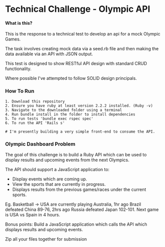 # Technical Challenge - Olympic API

#### What is this?

This is the response to a technical test to develop an api for a mock Olympic Games.

The task involves creating mock data via a seed.rb file and then making the data available via an API with JSON output.

This test is designed to show RESTful API design with standard CRUD functionality.

Where possible I've attempted to follow SOLID design principals.

### How To Run

```
1. Download this repository
2. Ensure you have ruby at least version 2.2.2 installed. (Ruby -v)
3. Navigate to the downloaded folder using a terminal
4. Run bundle install in the folder to install dependencies
5. To run tests 'bundle exec rspec spec'
6. To run the API 'Rails s'

# I'm presently building a very simple front-end to consume the API. 

```

### Olympic Dashboard Problem

The goal of this challenge is to build a Ruby API which can be used to display results and upcoming events from the next Olympics.

The API should support a JavaScript application to:

- Display events which are coming up.
- View the sports that are currently in progress.
- Displays results from the previous games/races under the current sports.

Eg. Basketball -> USA are currently playing Australia, 1hr ago Brazil defeated China 89-76, 2hrs ago Russia defeated Japan 102-101. Next game is USA vs Spain in 4 hours.

Bonus points: Build a JavaScript application which calls the API which displays results and upcoming events.

Zip all your files together for submission
